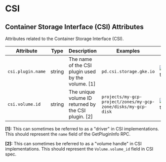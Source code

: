 <!--- Hugo front matter used to generate the website version of this page:
--->

<!-- NOTE: THIS FILE IS AUTOGENERATED. DO NOT EDIT BY HAND. -->
<!-- see templates/registry/markdown/attribute_namespace.md.j2 -->

# CSI

## Container Storage Interface (CSI) Attributes

Attributes related to the Container Storage Interface (CSI).

| Attribute         | Type   | Description                                          | Examples                                                      | Stability                                                        |
| ----------------- | ------ | ---------------------------------------------------- | ------------------------------------------------------------- | ---------------------------------------------------------------- |
| `csi.plugin.name` | string | The name of the CSI plugin used by the volume. [1]   | `pd.csi.storage.gke.io`                                       | ![Experimental](https://img.shields.io/badge/-experimental-blue) |
| `csi.volume.id`   | string | The unique volume ID returned by the CSI plugin. [2] | `projects/my-gcp-project/zones/my-gcp-zone/disks/my-gcp-disk` | ![Experimental](https://img.shields.io/badge/-experimental-blue) |

**[1]:** This can sometimes be referred to as a "driver" in CSI implementations. This should represent the `name` field of the GetPluginInfo RPC.

**[2]:** This can sometimes be referred to as a "volume handle" in CSI implementations. This should represent the `Volume.volume_id` field in CSI spec.
